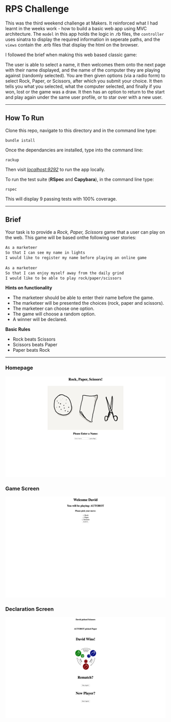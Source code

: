 # RPS Challenge

This was the third weekend challenge at Makers. It reinforced what I had learnt in the weeks work - how to build a basic web app using MVC architecture. The `model` in this app holds the logic in .rb files, the `controller` uses sinatra to display the required information in seperate paths, and the `views` contain the .erb files that display the html on the browser.

I followed the brief when making this web based classic game:

The user is able to select a name, it then welcomes them onto the next page with their name displayed, and the name of the computer they are playing against (randomly selected). You are then given options (via a radio form) to select Rock, Paper, or Scissors, after which you submit your choice. It then tells you what you selected, what the computer selected, and finally if you won, lost or the game was a draw. It then has an option to return to the start and play again under the same user profile, or to star over with a new user.

---

## How To Run

Clone this repo, navigate to this directory and in the command line type:

```
bundle istall
```

Once the dependancies are installed, type into the command line:

```
rackup
```

Then visit [_localhost:9292_](http://localhost:9292/) to run the app locally.

To run the test suite (**RSpec** and **Capybara**), in the command line type:

```
rspec
```

This will display 9 passing tests with 100% coverage.

---

## Brief

Your task is to provide a _Rock, Paper, Scissors_ game that a user can play on the web. This game will be based onthe following user stories:

```
As a marketeer
So that I can see my name in lights
I would like to register my name before playing an online game

As a marketeer
So that I can enjoy myself away from the daily grind
I would like to be able to play rock/paper/scissors
```

**Hints on functionality**

- The marketeer should be able to enter their name before the game.
- The marketeer will be presented the choices (rock, paper and scissors).
- The marketeer can choose one option.
- The game will choose a random option.
- A winner will be declared.

**Basic Rules**

- Rock beats Scissors
- Scissors beats Paper
- Paper beats Rock

---

### Homepage

<img src= "./public/images/homepage.png"/>

### Game Screen

<img src= "./public/images/game.png"/>

### Declaration Screen

<img src= "./public/images/decleration.png"/>
